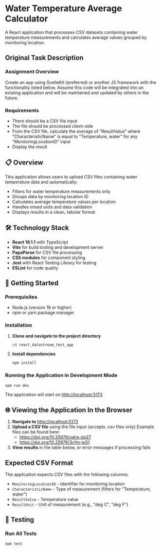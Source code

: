 # Water Temperature Average Calculator

A React application that processes CSV datasets containing water temperature measurements and calculates average values grouped by monitoring location.

## Original Task Description

### Assignment Overview

Create an app using SvelteKit (preferred) or another JS framework with the functionality
listed below. Assume this code will be integrated into an existing application and will be
maintained and updated by others in the future.

### Requirements

- There should be a CSV file input
- The file should be processed client-side
- From the CSV file, calculate the average of “ResultValue” where “CharacteristicName" is equal to "Temperature, water” for any “MonitoringLocationID” input
- Display the result

## 📋 Overview

This application allows users to upload CSV files containing water temperature data and automatically:

- Filters for water temperature measurements only
- Groups data by monitoring location ID
- Calculates average temperature values per location
- Handles mixed units and data validation
- Displays results in a clean, tabular format

## 🛠 Technology Stack

- **React 19.1.1** with TypeScript
- **Vite** for build tooling and development server
- **PapaParse** for CSV file processing
- **CSS modules** for component styling
- **Jest** with React Testing Library for testing
- **ESLint** for code quality

## 🚀 Getting Started

### Prerequisites

- Node.js (version 16 or higher)
- npm or yarn package manager

### Installation

1. **Clone and navigate to the project directory**

   ```bash
   cd react_datastream_test_app
   ```

2. **Install dependencies**
   ```bash
   npm install
   ```

### Running the Application in Development Mode

```bash
npm run dev
```

The application will start on [http://localhost:5173](http://localhost:5173)

## 🌐 Viewing the Application In the Browser

1. **Navigate to** [http://localhost:5173](http://localhost:5173)
2. **Upload a CSV file** using the file input (accepts .csv files only)
   Example files can be found here:
   - https://doi.org/10.25976/vahx-dq27
   - https://doi.org/10.25976/3vfm-jp51
3. **View results** in the table below, or error messages if processing fails

## Expected CSV Format

The application expects CSV files with the following columns:

- `MonitoringLocationID` - Identifier for monitoring location
- `CharacteristicName` - Type of measurement (filters for "Temperature, water")
- `ResultValue` - Temperature value
- `ResultUnit` - Unit of measurement (e.g., "deg C", "deg F")

## 🧪 Testing

### Run All Tests

```bash
npm test
```
